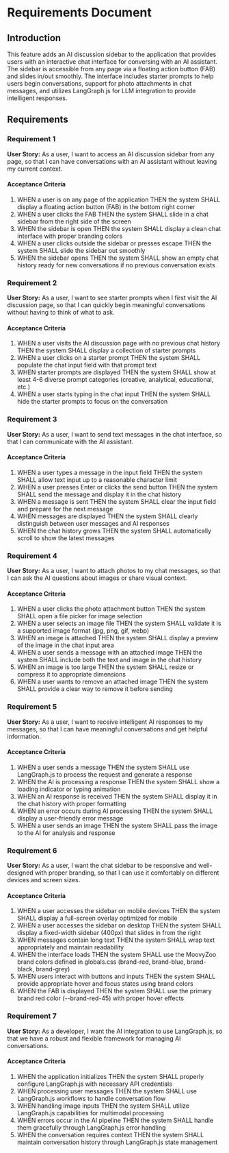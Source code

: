 # Requirements Document

## Introduction

This feature adds an AI discussion sidebar to the application that provides users with an interactive chat interface for conversing with an AI assistant. The sidebar is accessible from any page via a floating action button (FAB) and slides in/out smoothly. The interface includes starter prompts to help users begin conversations, support for photo attachments in chat messages, and utilizes LangGraph.js for LLM integration to provide intelligent responses.

## Requirements

### Requirement 1

**User Story:** As a user, I want to access an AI discussion sidebar from any page, so that I can have conversations with an AI assistant without leaving my current context.

#### Acceptance Criteria

1. WHEN a user is on any page of the application THEN the system SHALL display a floating action button (FAB) in the bottom right corner
2. WHEN a user clicks the FAB THEN the system SHALL slide in a chat sidebar from the right side of the screen
3. WHEN the sidebar is open THEN the system SHALL display a clean chat interface with proper branding colors
4. WHEN a user clicks outside the sidebar or presses escape THEN the system SHALL slide the sidebar out smoothly
5. WHEN the sidebar opens THEN the system SHALL show an empty chat history ready for new conversations if no previous conversation exists

### Requirement 2

**User Story:** As a user, I want to see starter prompts when I first visit the AI discussion page, so that I can quickly begin meaningful conversations without having to think of what to ask.

#### Acceptance Criteria

1. WHEN a user visits the AI discussion page with no previous chat history THEN the system SHALL display a collection of starter prompts
2. WHEN a user clicks on a starter prompt THEN the system SHALL populate the chat input field with that prompt text
3. WHEN starter prompts are displayed THEN the system SHALL show at least 4-6 diverse prompt categories (creative, analytical, educational, etc.)
4. WHEN a user starts typing in the chat input THEN the system SHALL hide the starter prompts to focus on the conversation

### Requirement 3

**User Story:** As a user, I want to send text messages in the chat interface, so that I can communicate with the AI assistant.

#### Acceptance Criteria

1. WHEN a user types a message in the input field THEN the system SHALL allow text input up to a reasonable character limit
2. WHEN a user presses Enter or clicks the send button THEN the system SHALL send the message and display it in the chat history
3. WHEN a message is sent THEN the system SHALL clear the input field and prepare for the next message
4. WHEN messages are displayed THEN the system SHALL clearly distinguish between user messages and AI responses
5. WHEN the chat history grows THEN the system SHALL automatically scroll to show the latest messages

### Requirement 4

**User Story:** As a user, I want to attach photos to my chat messages, so that I can ask the AI questions about images or share visual context.

#### Acceptance Criteria

1. WHEN a user clicks the photo attachment button THEN the system SHALL open a file picker for image selection
2. WHEN a user selects an image file THEN the system SHALL validate it is a supported image format (jpg, png, gif, webp)
3. WHEN an image is attached THEN the system SHALL display a preview of the image in the chat input area
4. WHEN a user sends a message with an attached image THEN the system SHALL include both the text and image in the chat history
5. WHEN an image is too large THEN the system SHALL resize or compress it to appropriate dimensions
6. WHEN a user wants to remove an attached image THEN the system SHALL provide a clear way to remove it before sending

### Requirement 5

**User Story:** As a user, I want to receive intelligent AI responses to my messages, so that I can have meaningful conversations and get helpful information.

#### Acceptance Criteria

1. WHEN a user sends a message THEN the system SHALL use LangGraph.js to process the request and generate a response
2. WHEN the AI is processing a response THEN the system SHALL show a loading indicator or typing animation
3. WHEN an AI response is received THEN the system SHALL display it in the chat history with proper formatting
4. WHEN an error occurs during AI processing THEN the system SHALL display a user-friendly error message
5. WHEN a user sends an image THEN the system SHALL pass the image to the AI for analysis and response

### Requirement 6

**User Story:** As a user, I want the chat sidebar to be responsive and well-designed with proper branding, so that I can use it comfortably on different devices and screen sizes.

#### Acceptance Criteria

1. WHEN a user accesses the sidebar on mobile devices THEN the system SHALL display a full-screen overlay optimized for mobile
2. WHEN a user accesses the sidebar on desktop THEN the system SHALL display a fixed-width sidebar (400px) that slides in from the right
3. WHEN messages contain long text THEN the system SHALL wrap text appropriately and maintain readability
4. WHEN the interface loads THEN the system SHALL use the MoovyZoo brand colors defined in globals.css (brand-red, brand-blue, brand-black, brand-grey)
5. WHEN users interact with buttons and inputs THEN the system SHALL provide appropriate hover and focus states using brand colors
6. WHEN the FAB is displayed THEN the system SHALL use the primary brand red color (--brand-red-45) with proper hover effects

### Requirement 7

**User Story:** As a developer, I want the AI integration to use LangGraph.js, so that we have a robust and flexible framework for managing AI conversations.

#### Acceptance Criteria

1. WHEN the application initializes THEN the system SHALL properly configure LangGraph.js with necessary API credentials
2. WHEN processing user messages THEN the system SHALL use LangGraph.js workflows to handle conversation flow
3. WHEN handling image inputs THEN the system SHALL utilize LangGraph.js capabilities for multimodal processing
4. WHEN errors occur in the AI pipeline THEN the system SHALL handle them gracefully through LangGraph.js error handling
5. WHEN the conversation requires context THEN the system SHALL maintain conversation history through LangGraph.js state management